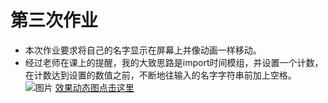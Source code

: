 # 第三次作业
- 本次作业要求将自己的名字显示在屏幕上并像动画一样移动。
- 经过老师在课上的提醒，我的大致思路是import时间模组，并设置一个计数，在计数达到设置的数值之前，不断地往输入的名字字符串前加上空格。
![图片](https://raw.githubusercontent.com/ZiChenHuang/computational_physics_N2015301020149/master/%E7%AC%AC%E4%B8%89%E6%AC%A1%E4%BD%9C%E4%B8%9A/%E6%BA%90%E4%BB%A3%E7%A0%81%E6%88%AA%E5%9B%BE.png)
[效果动态图点击这里](https://raw.githubusercontent.com/ZiChenHuang/computational_physics_N2015301020149/master/%E7%AC%AC%E4%B8%89%E6%AC%A1%E4%BD%9C%E4%B8%9A/OverSpeed__clip.gif)
